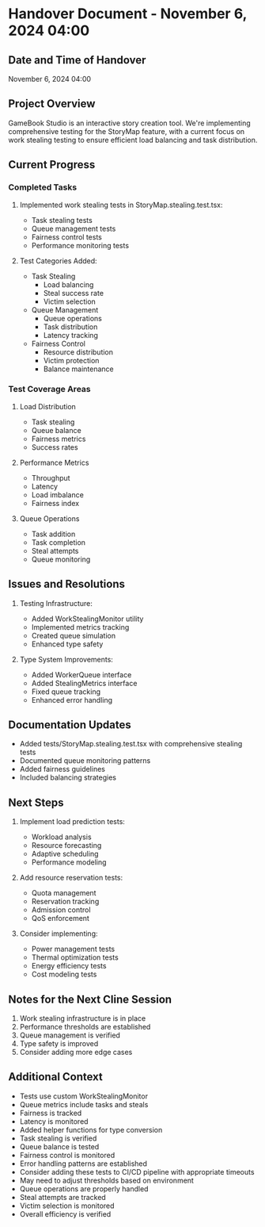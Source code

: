 # Handover Document - November 6, 2024 04:00

## Date and Time of Handover
November 6, 2024 04:00

## Project Overview
GameBook Studio is an interactive story creation tool. We're implementing comprehensive testing for the StoryMap feature, with a current focus on work stealing testing to ensure efficient load balancing and task distribution.

## Current Progress

### Completed Tasks
1. Implemented work stealing tests in StoryMap.stealing.test.tsx:
   - Task stealing tests
   - Queue management tests
   - Fairness control tests
   - Performance monitoring tests

2. Test Categories Added:
   - Task Stealing
     * Load balancing
     * Steal success rate
     * Victim selection
   - Queue Management
     * Queue operations
     * Task distribution
     * Latency tracking
   - Fairness Control
     * Resource distribution
     * Victim protection
     * Balance maintenance

### Test Coverage Areas
1. Load Distribution
   - Task stealing
   - Queue balance
   - Fairness metrics
   - Success rates

2. Performance Metrics
   - Throughput
   - Latency
   - Load imbalance
   - Fairness index

3. Queue Operations
   - Task addition
   - Task completion
   - Steal attempts
   - Queue monitoring

## Issues and Resolutions
1. Testing Infrastructure:
   - Added WorkStealingMonitor utility
   - Implemented metrics tracking
   - Created queue simulation
   - Enhanced type safety

2. Type System Improvements:
   - Added WorkerQueue interface
   - Added StealingMetrics interface
   - Fixed queue tracking
   - Enhanced error handling

## Documentation Updates
- Added tests/StoryMap.stealing.test.tsx with comprehensive stealing tests
- Documented queue monitoring patterns
- Added fairness guidelines
- Included balancing strategies

## Next Steps
1. Implement load prediction tests:
   - Workload analysis
   - Resource forecasting
   - Adaptive scheduling
   - Performance modeling

2. Add resource reservation tests:
   - Quota management
   - Reservation tracking
   - Admission control
   - QoS enforcement

3. Consider implementing:
   - Power management tests
   - Thermal optimization tests
   - Energy efficiency tests
   - Cost modeling tests

## Notes for the Next Cline Session
1. Work stealing infrastructure is in place
2. Performance thresholds are established
3. Queue management is verified
4. Type safety is improved
5. Consider adding more edge cases

## Additional Context
- Tests use custom WorkStealingMonitor
- Queue metrics include tasks and steals
- Fairness is tracked
- Latency is monitored
- Added helper functions for type conversion
- Task stealing is verified
- Queue balance is tested
- Fairness control is monitored
- Error handling patterns are established
- Consider adding these tests to CI/CD pipeline with appropriate timeouts
- May need to adjust thresholds based on environment
- Queue operations are properly handled
- Steal attempts are tracked
- Victim selection is monitored
- Overall efficiency is verified
